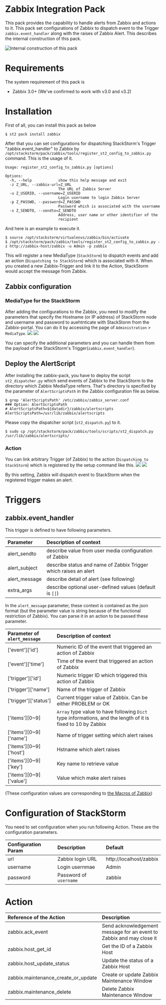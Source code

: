 # Zabbix Integration Pack
This pack provides the capability to handle alerts from Zabbix and actions to it. This pack set configurations of Zabbix to dispatch event to the Trigger `zabbix.event_handler` along with the raises of Zabbix Alert. This describes the internal construction of this pack.

![Internal construction of this pack](https://raw.githubusercontent.com/userlocalhost/st2-zabbix/images_for_README/images/internal_construction.png)

# Requirements
The system requirement of this pack is
* Zabbix 3.0+ (We've confirmed to work with v3.0 and v3.2)

# Installation
First of all, you can install this pack as below
```
$ st2 pack install zabbix
```

After that you can set configurations for dispatching StackStorm's Trigger "zabbix.event_handler" to Zabbix by `/opt/stackstorm/pack/zabbix/tools/register_st2_config_to_zabbix.py` command. This is the usage of it.
```
Usage: register_st2_config_to_zabbix.py [options]

Options:
  -h, --help            show this help message and exit
  -z Z_URL, --zabbix-url=Z_URL
                        The URL of Zabbix Server
  -u Z_USERID, --username=Z_USERID
                        Login username to login Zabbix Server
  -p Z_PASSWD, --password=Z_PASSWD
                        Password which is associated with the username
  -s Z_SENDTO, --sendto=Z_SENDTO
                        Address, user name or other identifier of the
                        recipient
```

And here is an example to execute it.
```
$ source /opt/stackstorm/virtualenvs/zabbix/bin/activate
$ /opt/stackstorm/pack/zabbix/tools/register_st2_config_to_zabbix.py -z http://zabbix-host/zabbix -u Admin -p zabbix
```

This will register a new MediaType (`StackStorm`) to dispatch events and add an action (`Dispatching to StackStorm`) which is associated with it.
When you created a new Zabbix-Trigger and link it to the Action, StackStorm would accept the message from Zabbix.

## Zabbix configuration

### MediaType for the StackStorm
After adding the configurations to the Zabbix, you need to modify the parameters that specify the Hostname (or IP address) of StackStorm node and username and password to auehtnticate with StackStorm from the Zabbix-portal. You can do it by accessing the page of `Administration` > `MediaType`.
![](https://raw.githubusercontent.com/userlocalhost/st2-zabbix/images_for_README/images/configuration_for_mediatype1.png)
![](https://raw.githubusercontent.com/userlocalhost/st2-zabbix/images_for_README/images/configuration_for_mediatype2.png)

You can specify the additional parameters and you can handle them from the payload of the StackStorm's Trigger(`zabbix.event_handler`).

## Deploy the AlertScript
After installing the zabbix-pack, you have to deploy the script `st2_dispatcher.py` which send events of Zabbix to the StackStorm to the directory which Zabbix MediaType referrs. That's directory is specified by the parameter of `AlertScriptsPath` in the Zabbix configuration file as below.
```
$ grep 'AlertScriptsPath' /etc/zabbix/zabbix_server.conf
### Option: AlertScriptsPath
# AlertScriptsPath=${datadir}/zabbix/alertscripts
AlertScriptsPath=/usr/lib/zabbix/alertscripts
```
Please copy the dispatcher script (`st2_dispatch.py`) to it.
```
$ sudo cp /opt/stackstorm/pack/zabbix/tools/scripts/st2_dispatch.py /usr/lib/zabbix/alertscripts/
```

### Action
You can link arbitrary Trigger (of Zabbix) to the action (`Dispatching to StackStorm`) which is registered by the setup command like this.
![](https://raw.githubusercontent.com/userlocalhost/st2-zabbix/images_for_README/images/configuration_for_action1.png)
![](https://raw.githubusercontent.com/userlocalhost/st2-zabbix/images_for_README/images/configuration_for_action2.png)

By this setting, Zabbix will dispatch event to StackStorm when the registered trigger makes an alert.

# Triggers

## zabbix.event_handler
This trigger is defined to have following parameters.

| Parameter     | Description of context |
|:--------------|:-----------------------|
| alert_sendto  | describe value from user media configuration of Zabbix |
| alert_subject | describe status and name of Zabbix Trigger which raises an alert |
| alert_message | describe detail of alert (see following) |
| extra_args    | describe optional user-defined values (default is `[]`) |

In the `alert_message` parameter, these context is contained as the json format (but the parameter value is string because of the functional restriction of Zabbix). You can parse it in an action to be passed these parameter.

| Parameter of `alert_message` | Description of context |
|:-----------------------------|:-----------------------|
| ['event']['id']              | Numeric ID of the event that triggered an action of Zabbix |
| ['event']['time']            | Time of the event that triggered an action of Zabbix |
| ['trigger']['id']            | Numeric trigger ID which triggered this action of Zabbix |
| ['trigger']['name']          | Name of the trigger of Zabbix |
| ['trigger']['status']        | Current trigger value of Zabbix. Can be either PROBLEM or OK |
| ['items'][0~9]               | `Array` type value to have following `Dict` type informations, and the length of it is fixed to 10 by Zabbix |
| ['items'][0~9]['name']       | Name of trigger setting which alert raises |
| ['items'][0~9]['host']       | Hstname which alert raises |
| ['items'][0~9]['key']        | Key name to retrieve value |
| ['items'][0~9]['value']      | Value which make alert raises |

(These configuration values are corresponding to [the Macros of Zabbix](https://www.zabbix.com/documentation/3.2/manual/appendix/macros/supported_by_location))

# Configuration of StackStorm
You need to set configuration when you run following Action. These are the configuration parameters.

| Configuration Param | Description | Default |
|:--------------------|:------------|:--------|
| url                 | Zabbix login URL | http://localhost/zabbix |
| username            | Login usernmae | Admin |
| password            | Password of `username` | zabbix |

# Action
| Reference of the Action               | Description |
|:--------------------------------------|:------------|
| zabbix.ack_event                      | Send acknowledgement message for an event to Zabbix and may close it |
| zabbix.host_get_id                    | Get the ID of a Zabbix Host |
| zabbix.host_update_status             | Update the status of a Zabbix Host |
| zabbix.maintenance_create_or_update   | Create or update Zabbix Maintenance Window |
| zabbix.maintenance_delete             | Delete Zabbix Maintenance Window |
